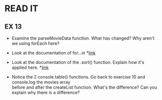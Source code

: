 # READ IT
## EX 13
* Examine the parseMovieData function. What has changed? Why aren't we using forEach here? 


* Look at the documentation of for...in
*[link](https://developer.mozilla.org/en-US/docs/Web/JavaScript/Reference/Statements/for...in)

* Look at the documentation of the .sort() function. Explain how it's applied here.
*[link](https://developer.mozilla.org/en-US/docs/Web/JavaScript/Reference/Global_Objects/Array/sort)

* Notice the 2 console.table() functions. Go back to exercise 10 and console.log the movies array  
before and after the createList function. What's the difference? Can you explain why there is 
a difference?